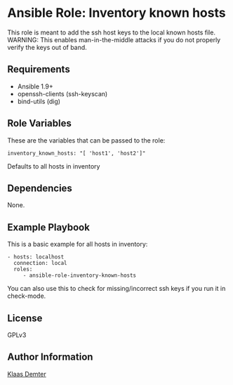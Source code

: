 Ansible Role: Inventory known hosts
=========

This role is meant to add the ssh host keys to the local known hosts file. WARNING: This enables man-in-the-middle attacks if you do not properly verify the keys out of band.

Requirements
------------

* Ansible 1.9+
* openssh-clients (ssh-keyscan)
* bind-utils (dig)

Role Variables
--------------

These are the variables that can be passed to the role:

    inventory_known_hosts: "[ 'host1', 'host2']"

Defaults to all hosts in inventory

Dependencies
------------

None.

Example Playbook
----------------

This is a basic example for all hosts in inventory:

    - hosts: localhost
      connection: local
      roles:
         - ansible-role-inventory-known-hosts

You can also use this to check for missing/incorrect ssh keys if you run it in check-mode.

License
-------

GPLv3

Author Information
------------------

[Klaas Demter](https://github.com/Klaas-/)
